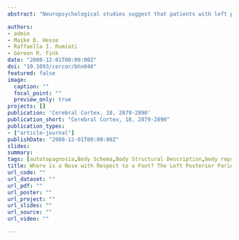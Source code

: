 ```yaml
---
abstract: "Neuropsychological studies suggest that patients with left parietal lesions may show impaired localization of parts of either their own or the examiner's body, despite preserved ability to identify isolated body parts. This deficit, called autotopagnosia, may result from damage to the Body Structural Description (BSD), a representation which codes spatial relationships among body parts. We used functional magnetic resonance imaging to identify the neural mechanisms underlying the BSD. Two human body or building parts (factor: STIMULI) were shown to participants who either identified them or evaluated their distance (factor: TASK). The analysis of the interaction between STIMULI and TASK, which isolates the neural mechanism underlying BSD, revealed an activation of left posterior intraparietal sulcus (IPS) when the distance between body parts was evaluated. The results show that the left IPS processes specifically the information about spatial relationships among body parts and thereby suggest that damage to this area may underlie autotopagnosia."

authors:
- admin
- Maike D. Hesse
- Raffaella I. Rumiati
- Gereon R. Fink
date: "2008-12-01T00:00:00Z"
doi: "10.1093/cercor/bhn046"
featured: false
image: 
  caption: ""
  focal_point: ""
  preview_only: true
projects: []
publication: 'Cerebral Cortex, 18, 2879-2890'
publication_short: "Cerebral Cortex, 18, 2879-2890"
publication_types:
- ["article-journal"]
publishDate: "2008-12-01T00:00:00Z"
slides: 
summary:
tags: [autotopagnosia,Body Schema,Body Structural Description,body representation,Body,Buildings,EBA,parietal cortex,Spatial coding,fMRI,neuroimaging]
title: Where is a Nose with Respect to a Foot? The Left Posterior Parietal Cortex Processes Spatial Relationships among Body Parts
url_code: ""
url_dataset: ""
url_pdf: ""
url_poster: ""
url_project: ""
url_slides: ""
url_source: ""
url_video: ""

---
```

